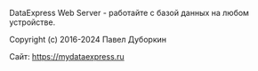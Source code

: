 DataExpress Web Server - работайте с базой данных на любом устройстве.

Copyright (c) 2016-2024 Павел Дуборкин

Сайт: https://mydataexpress.ru

